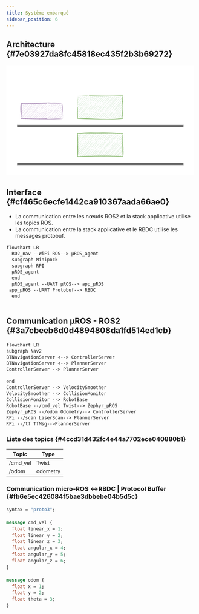 ```yaml
---
title: Système embarqué
sidebar_position: 6
---
```




## Architecture {#7e03927da8fc45818ec435f2b3b69272}

![](../img/1044571662.png)

## Interface {#cf465c6ecfe1442ca910367aada66ae0}

- La communication entre les nœuds ROS2 et la stack applicative utilise les topics ROS.
- La communication entre la stack applicative et le RBDC utilise les messages protobuf.

```mermaid
flowchart LR
  RO2_nav --WiFi ROS--> µROS_agent
  subgraph Minipock
  subgraph RPI
  µROS_agent
  end
  µROS_agent --UART µROS--> app_µROS
 app_µROS --UART Protobuf--> RBDC
  end
  
```

## Communication µROS - ROS2 {#3a7cbeeb6d0d4894808da1fd514ed1cb}

```mermaid
flowchart LR
subgraph Nav2
BTNavigationServer <--> ControllerServer
BTNavigationServer <--> PlannerServer
ControllerServer --> PlannerServer

end
ControllerServer --> VelocitySmoother
VelocitySmoother --> CollisionMonitor
CollisionMonitor --> RobotBase
RobotBase --/cmd_vel Twist--> Zephyr_µROS
Zephyr_µROS --/odom Odometry--> ControllerServer
RPi --/scan LaserScan--> PlannerServer
RPi --/tf TfMsg-->PlannerServer
```

### Liste des topics {#4ccd31d432fc4e44a7702ece040880b1}

| Topic    | Type     |
| -------- | -------- |
| /cmd_vel | Twist    |
| /odom    | odometry |

### Communication micro-ROS ↔RBDC | Protocol Buffer {#fb6e5ec426084f5bae3dbbebe04b5d5c}

```protobuf
syntax = "proto3";

message cmd_vel {
  float linear_x = 1;
  float linear_y = 2;
  float linear_z = 3;
  float angular_x = 4;
  float angular_y = 5;
  float angular_z = 6;
}

message odom {
  float x = 1;
  float y = 2;
  float theta = 3;
}
```
